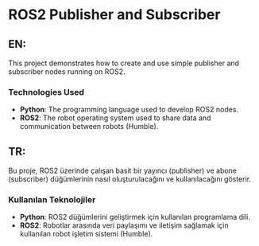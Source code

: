 # ROS2 Publisher and Subscriber

## EN: 
This project demonstrates how to create and use simple publisher and subscriber nodes running on ROS2.
### Technologies Used
- **Python**: The programming language used to develop ROS2 nodes.
- **ROS2**: The robot operating system used to share data and communication between robots (Humble).
## TR:
Bu proje, ROS2 üzerinde çalışan basit bir yayıncı (publisher) ve abone (subscriber) düğümlerinin nasıl oluşturulacağını ve kullanılacağını gösterir.
### Kullanılan Teknolojiler
- **Python**: ROS2 düğümlerini geliştirmek için kullanılan programlama dili.
- **ROS2**: Robotlar arasında veri paylaşımı ve iletişim sağlamak için kullanılan robot işletim sistemi (Humble).




